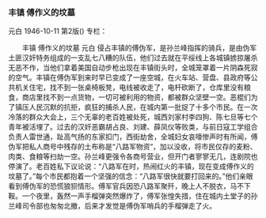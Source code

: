 ### 丰镇  傅作义的坟墓
元白
1946-10-11
第2版()
专栏：

　　丰镇  傅作义的坟墓
    元白
    侵占丰镇的傅伪军，是孙兰峰指挥的骑兵，是由伪军土匪汉奸特务组成的一支乱七八糟的队伍，他们过去就在平绥线上各城镇掳掠屠杀无恶不作，当他们拿着美国自动步枪出现在丰镇街头时，全城笼罩着一片阴森死寂的空气。丰镇在傅伪军到来时早已变成了一座空城，在火车站、营盘、县政府等公共机关住宅，找不到一张桌椅板凳，电线被收走了，电杆砍断了，仓库里没有粮食，商店里找不到一点货物，一切可被利用的物资，都被群众坚壁一空。恶棍们为了镇压人民沉默的抗拒，疯狂的捕杀人民，在城内第一批捉了十多个市民。在一次冷落的群众大会上，三个无辜的老百姓被处死，城西刘家村李四狗、陈七旦等七个青年被活埋了。过去的汉奸恶霸胡占良、刘建、薛凤仪等败类，与前日寇工学组合负责人雷世通，趾高气扬的东家扣门，西街劫舍，全城妇女哀嚎惨声时有所闻，傅伪军把私人商号中残存的土布称是“八路军物资”，加以没收，将市民仅存的麦粉、肉类、食粮等扫劫一空。孙兰峰更强令各商号营业，但开门者寥寥无几，连剧院也停演了。老百姓私下议论说：“八路军在时，热闹红火的丰镇，现在变成傅作义的坟墓了。”每个市民都抱着一个坚强的信念：“八路军很快就要打回来的。”他们亲眼看到傅伪军的恐慌狼狈情形。傅军官兵因恐八路军聚歼，晚上人不脱衣，马不下鞍。一个夜里，轰然一声手榴弹突然爆炸了，傅军张惶失措，住在城内土堂子的孙兰峰司令部也匆匆北撤，后来才发觉是傅伪军哨兵的手榴弹走了火。
